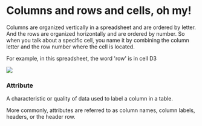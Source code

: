 <h1>Columns and rows and cells, oh my!</h1>
<p>Columns are organized vertically in a spreadsheet and are ordered by letter. And the rows are organized horizontally and are ordered by number. So when you talk about a specific cell, you name it by combining the column letter and the row number where the cell is located.

For example, in this spreadsheet, the word 'row' is in cell D3</p>

<img src="https://i.imgur.com/6l8uqMH.png">



<h3>Attribute</h3>
<p>A characteristic or quality of data used to label a column in a table. 

More commonly, attributes are referred to as column names, column labels, headers, or the header row.</p>


